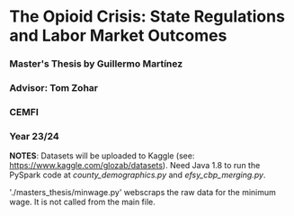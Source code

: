 # The Opioid Crisis: State Regulations and Labor Market Outcomes

### Master's Thesis by Guillermo Martínez

### Advisor: Tom Zohar

### CEMFI

### Year 23/24

**NOTES**: Datasets will be uploaded to Kaggle (see: https://www.kaggle.com/glozab/datasets). Need Java 1.8 to run the PySpark code at *county_demographics.py* and *efsy_cbp_merging.py*.

'./masters_thesis/minwage.py' webscraps the raw data for the minimum wage. It is not called from the main file.
